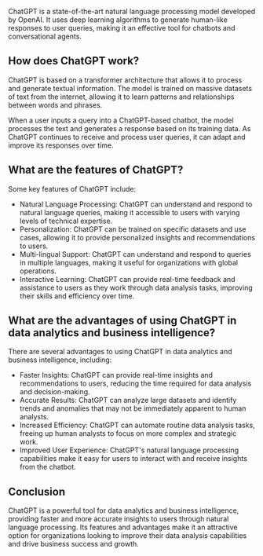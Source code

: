 
ChatGPT is a state-of-the-art natural language processing model developed by OpenAI. It uses deep learning algorithms to generate human-like responses to user queries, making it an effective tool for chatbots and conversational agents.

How does ChatGPT work?
----------------------

ChatGPT is based on a transformer architecture that allows it to process and generate textual information. The model is trained on massive datasets of text from the internet, allowing it to learn patterns and relationships between words and phrases.

When a user inputs a query into a ChatGPT-based chatbot, the model processes the text and generates a response based on its training data. As ChatGPT continues to receive and process user queries, it can adapt and improve its responses over time.

What are the features of ChatGPT?
---------------------------------

Some key features of ChatGPT include:

* Natural Language Processing: ChatGPT can understand and respond to natural language queries, making it accessible to users with varying levels of technical expertise.
* Personalization: ChatGPT can be trained on specific datasets and use cases, allowing it to provide personalized insights and recommendations to users.
* Multi-lingual Support: ChatGPT can understand and respond to queries in multiple languages, making it useful for organizations with global operations.
* Interactive Learning: ChatGPT can provide real-time feedback and assistance to users as they work through data analysis tasks, improving their skills and efficiency over time.

What are the advantages of using ChatGPT in data analytics and business intelligence?
-------------------------------------------------------------------------------------

There are several advantages to using ChatGPT in data analytics and business intelligence, including:

* Faster Insights: ChatGPT can provide real-time insights and recommendations to users, reducing the time required for data analysis and decision-making.
* Accurate Results: ChatGPT can analyze large datasets and identify trends and anomalies that may not be immediately apparent to human analysts.
* Increased Efficiency: ChatGPT can automate routine data analysis tasks, freeing up human analysts to focus on more complex and strategic work.
* Improved User Experience: ChatGPT's natural language processing capabilities make it easy for users to interact with and receive insights from the chatbot.

Conclusion
----------

ChatGPT is a powerful tool for data analytics and business intelligence, providing faster and more accurate insights to users through natural language processing. Its features and advantages make it an attractive option for organizations looking to improve their data analysis capabilities and drive business success and growth.

